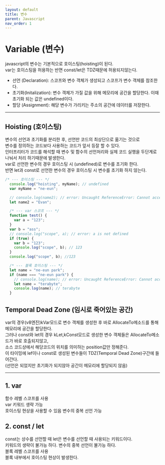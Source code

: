 ```yaml
---
layout: default
title: 변수
parent: Javascript
nav_order: 1
---
```


# Variable (변수)
javascript의 변수는 기본적으로 호이스팅(hoisting)이 된다.  
var는 호이스팅을 허용하는 반면 const/let은 TDZ때문에 허용되지않는다.

- 선언 (Declaration): 스코프와 변수 객체가 생성되고 스코프가 변수 객체를 참조한다.
- 초기화(Initalization): 변수 객체가 가질 값을 위해 메모리에 공간을 할당한다. 이때 초기화 되는 값은 undefined이다.
- 할당 (Assignment): 해당 변수가 가리키는 주소의 공간에 데이터를 저장한다.

---

## Hoisting (호이스팅)
변수의 선언과 초기화를 분리한 후, 선언만 코드의 최상단으로 옮기는 것으로  
변수를 정의하는 코드보다 사용하는 코드가 앞서 등잘 할 수 있다.  
인터프리터가 코드를 해석할 때 변수 및 함수의 선언처리와 실제 코드 실행을 두단계로 나눠서 처리 하기때문에 발생한다.  
var로 선언한 변수의 경우 호이스팅 시 (undefined)로 변수를 초기화 한다.  
반면 let과 const로 선언한 변수의 경우 호이스팅 시 변수를 초기화 하지 않는다.
```js
/* --- 호이스팅 --- */
  console.log("hoisting", myName); // undefined
  var myName = "ne-eun";

  // console.log(name2); // error: Uncaught ReferenceError: Cannot access 'name' before initialization
  let name2 = "Evan";

  /* --- var 스코프 --- */
  function test() {
    var a = "123";
  }
  var b = "ass";
  // console.log("scope", a); // error: a is not defined
  if (true) {
    var b = "123";
    console.log("scope", b); // 123
  }
  console.log("scope", b); //123

  /* --- 블록 호이스팅 --- */
  let name = "ne-eun park";
  if (name === "ne-eun park") {
    // console.log(name); // error: Uncaught ReferenceError: Cannot access 'name' before initialization
    let name = "terabyte";
    console.log(name); // terabyte
  }
```

## Temporal Dead Zone (임시로 죽어있는 공간)
var의 경우(v8엔진)kVar모드로 변수 객체를 생성한 후 바로 AllocateTo메소드를 통해 메모리에 공간을 할당한다.  
그러나 const와 let의 경우 kLet,kConst모드로 생성한 변수 객체들은 AllocateTo메소드가 바로 호출되지않고,  
소스 코드상에서 해당코드의 위치를 의미하는 position값만 정해준다.  
이 타이밍에 lef이나 const로 생성된 변수들이 TDZ(Temporal Dead Zone)구간에 들어간다.   
(선언은 되었지만 초기화가 되지않아 공간이 메모리에 할당되지 않음)

---

## 1. var
함수 레벨 스코프를 사용  
var 키워드 생략 가능  
호이스팅 현상을 사용할 수 있음
변수의 중복 선언 가능

## 2. const / let
const는 상수를 선언할 때 let은 변수를 선언할 때 사용되는 키워드이다.  
키워드의 생략이 불가능 하다.
변수의 중복 선언이 불가능 하다.  
블록 레벨 스코프를 사용  
블록 내부에서 호이스팅 현상이 발생한다.
